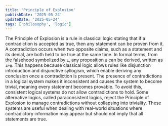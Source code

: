 ```yaml
---
title: 'Principle of Explosion'
publishDate: '2025-05-24'
updateDate: '2025-05-24'
tags: ['philosophy', 'logic']
---
```


The Principle of Explosion is a rule in classical logic stating that if a contradiction is accepted as true, then any statement can be proven from it. A contradiction occurs when two opposite claims, such as a statement and its denial, are both held to be true at the same time. In formal terms, from the falsehood symbolized by `⊥`, any proposition `ϕ` can be derived, written as `⊥⊢ϕ`. This happens because classical logic allows rules like disjunction introduction and disjunctive syllogism, which enable deriving any conclusion once a contradiction is present. The presence of contradictions in a logical system makes it inconsistent and causes the system to become trivial, meaning every statement becomes provable. To avoid this, consistent logical systems do not allow contradictions to hold. Some alternative logics, called paraconsistent logics, reject the Principle of Explosion to manage contradictions without collapsing into triviality. These systems are useful when dealing with real-world situations where contradictory information may appear but should not imply that all statements are true.
